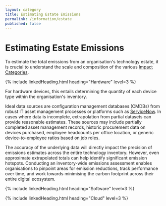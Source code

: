 ```yaml
---
layout: category
title: Estimating Estate Emissions
permalink: /information/estate
published: false
---
```


# Estimating Estate Emissions

To estimate the total emissions from an organisation's technology estate, it is crucial to understand the scale and composition of the various [Impact Categories](categories). 

{% include linkedHeading.html heading="Hardware" level=3 %}

For hardware devices, this entails determining the quantity of each device type within the organisation's inventory. 

Ideal data sources are configuration management databases (CMDBs) from robust IT asset management processes or platforms such as [ServiceNow](https://www.servicenow.com/uk/). In cases where data is incomplete, extrapolation from partial datasets can provide reasonable estimates. These sources may include partially completed asset management records, historic procurement data on devices purchased, employee headcounts per office location, or generic device-to-employee ratios based on job roles.

The accuracy of the underlying data will directly impact the precision of emissions estimates across the entire technology inventory. However, even approximate extrapolated totals can help identify significant emission hotspots. Conducting an inventory-wide emissions assessment enables organisations to pinpoint areas for emission reductions, track performance over time, and work towards minimising the carbon footprint across their entire digital ecosystem.

{% include linkedHeading.html heading="Software" level=3 %}

{% include linkedHeading.html heading="Cloud" level=3 %}
